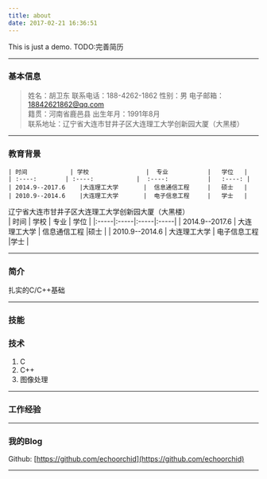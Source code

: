 ```yaml
---
title: about
date: 2017-02-21 16:36:51
---
```

This is just a demo.
TODO:完善简历

------

### 基本信息
> 姓名：胡卫东									联系电话：188-4262-1862
> 性别：男										电子邮箱：18842621862@qq.com  
> 籍贯：河南省鹿邑县            				出生年月：1991年8月                     	
> 联系地址：辽宁省大连市甘井子区大连理工大学创新园大厦（大黑楼）       

------

### 教育背景 

	| 时间          	| 学校    			|  专业  			|   学位   |
    | :----:      	| :----:  			|  :----:			|   :----: |
    | 2014.9--2017.6    |大连理工大学       |  信息通信工程     |   硕士   |
    | 2010.9--2014.6    |大连理工大学       |  电子信息工程     |	学士   |
辽宁省大连市甘井子区大连理工大学创新园大厦（大黑楼）	
	 | 时间 | 学校 | 专业 | 学位 |
		|:-----|:-----|:-----|:-----|
| 2014.9--2017.6 | 大连理工大学 | 信息通信工程 |硕士 |
| 2010.9--2014.6 | 大连理工大学 | 电子信息工程 |学士 | 



-------

### 简介 

扎实的C/C++基础

------

### 技能 


### 技术 

1. C
2. C++
3. 图像处理

------

### 工作经验 


------

### 我的Blog 

Github: [https://github.com/echoorchid](https://github.com/echoorchid)  

------